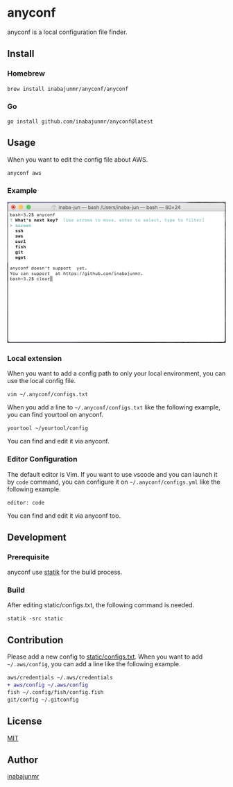# anyconf

anyconf is a local configuration file finder.

## Install

### Homebrew

```
brew install inabajunmr/anyconf/anyconf
```

### Go

```
go install github.com/inabajunmr/anyconf@latest
```

## Usage

When you want to edit the config file about AWS.

```
anyconf aws
```

### Example

![](./doc/anyconf.gif)

### Local extension

When you want to add a config path to only your local environment, you can use the local config file.

```
vim ~/.anyconf/configs.txt
```

When you add a line to `~/.anyconf/configs.txt` like the following example, you can find yourtool on anyconf.

```
yourtool ~/yourtool/config
```

You can find and edit it via anyconf.

### Editor Configuration

The default editor is Vim.
If you want to use vscode and you can launch it by `code` command, you can configure it on `~/.anyconf/configs.yml` like the following example.

```
editor: code
```

You can find and edit it via anyconf too.

## Development

### Prerequisite

anyconf use [statik](https://github.com/rakyll/statik) for the build process.

### Build

After editing static/configs.txt, the following command is needed.
```
statik -src static
```

## Contribution

Please add a new config to [static/configs.txt](static/configs.txt).
When you want to add `~/.aws/config`, you can add a line like the following example.

```diff
aws/credentials ~/.aws/credentials
+ aws/config ~/.aws/config
fish ~/.config/fish/config.fish
git/config ~/.gitconfig
```

## License

[MIT](https://github.com/inabajunmr/anyconf/blob/main/LICENSE)

## Author

[inabajunmr](https://github.com/inabajunmr)
